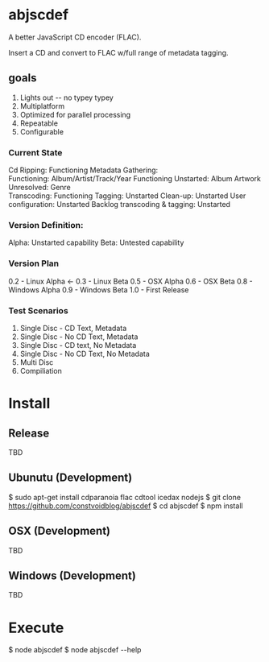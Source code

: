 # abjscdef
A better JavaScript CD encoder (FLAC).

Insert a CD and convert to FLAC w/full range of metadata tagging.

## goals
1. Lights out -- no typey typey
2. Multiplatform
3. Optimized for parallel processing
4. Repeatable
5. Configurable 
 
### Current State
Cd Ripping: Functioning
Metadata Gathering:  
    Functioning: Album/Artist/Track/Year Functioning
    Unstarted: Album Artwork
    Unresolved: Genre     
Transcoding: Functioning
Tagging: Unstarted
Clean-up: Unstarted
User configuration: Unstarted
Backlog transcoding & tagging: Unstarted

### Version Definition:
Alpha: Unstarted capability
Beta: Untested capability

### Version Plan
0.2 - Linux Alpha <-
0.3 - Linux Beta
0.5 - OSX Alpha
0.6 - OSX Beta
0.8 - Windows Alpha
0.9 - Windows Beta
1.0 - First Release

### Test Scenarios
1. Single Disc - CD Text, Metadata
2. Single Disc - No CD Text, Metadata
3. Single Disc - CD text, No Metadata
4. Single Disc - No CD Text, No Metadata
5. Multi Disc
6. Compiliation

# Install 
## Release 
TBD

## Ubunutu (Development)
$ sudo apt-get install cdparanoia flac cdtool icedax nodejs
$ git clone https://github.com/constvoidblog/abjscdef
$ cd abjscdef
$ npm install

## OSX (Development)
TBD

## Windows (Development)
TBD

# Execute
<insert audio cd>
$ node abjscdef
$ node abjscdef --help